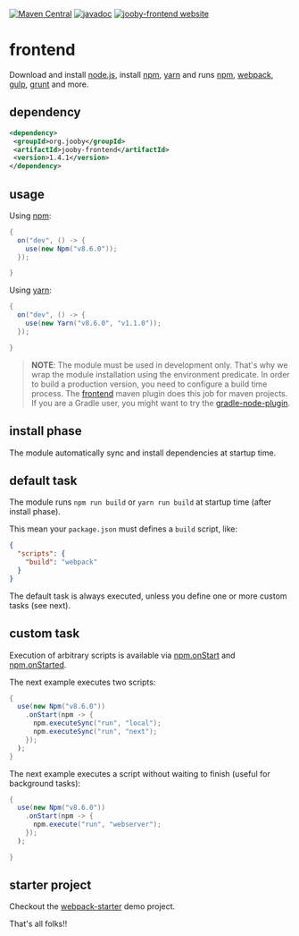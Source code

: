 [![Maven Central](https://maven-badges.herokuapp.com/maven-central/org.jooby/jooby-frontend/badge.svg)](https://maven-badges.herokuapp.com/maven-central/org.jooby/jooby-frontend)
[![javadoc](https://javadoc.io/badge/org.jooby/jooby-frontend.svg)](https://javadoc.io/doc/org.jooby/jooby-frontend/1.4.1)
[![jooby-frontend website](https://img.shields.io/badge/jooby-frontend-brightgreen.svg)](http://jooby.org/doc/frontend)
# frontend

Download and install <a href="https://nodejs.org">node.js</a>, install <a href="https://www.npmjs.com">npm</a>, <a href="https://yarnpkg.com">yarn</a> and 
runs <a href="https://www.npmjs.com">npm</a>, <a href="https://webpack.js.org">webpack</a>, <a href="https://gulpjs.com">gulp</a>, <a href="https://gruntjs.com">grunt</a> and more.

## dependency

```xml
<dependency>
 <groupId>org.jooby</groupId>
 <artifactId>jooby-frontend</artifactId>
 <version>1.4.1</version>
</dependency>
```

## usage

Using <a href="https://www.npmjs.com">npm</a>:

```java
{
  on("dev", () -> {
    use(new Npm("v8.6.0"));
  });

}
```

Using <a href="https://yarnpkg.com">yarn</a>:

```java
{
  on("dev", () -> {
    use(new Yarn("v8.6.0", "v1.1.0"));
  });

}
```

> **NOTE**: The module must be used in development only. That's why we wrap the module installation using the environment predicate. In order to build a production version, you need to configure a build time process. The <a href="https://github.com/eirslett/frontend-maven-plugin">frontend</a> maven plugin does this job for maven projects. If you are a Gradle user, you might want to try the <a href="https://github.com/srs/gradle-node-plugin">gradle-node-plugin</a>.

## install phase

The module automatically sync and install dependencies at startup time.

## default task

The module runs ```npm run build``` or ```yarn run build``` at startup time (after install phase).

This mean your ```package.json``` must defines a ```build``` script, like:

```json
{
  "scripts": {
    "build": "webpack"
  }
}
```

The default task is always executed, unless you define one or more custom tasks (see next).

## custom task

Execution of arbitrary scripts is available via [npm.onStart](/apidocs/org/jooby/frontend/Frontend.html#onStart-org.jooby.funzy.Throwing.Consumer-) and [npm.onStarted](/apidocs/org/jooby/frontend/Frontend.html#onStarted-org.jooby.funzy.Throwing.Consumer-).

The next example executes two scripts:

```java
{
  use(new Npm("v8.6.0"))
    .onStart(npm -> {
      npm.executeSync("run", "local");
      npm.executeSync("run", "next");
    });
  );
}
```

The next example executes a script without waiting to finish (useful for background tasks):

```java
{
  use(new Npm("v8.6.0"))
    .onStart(npm -> {
      npm.execute("run", "webserver");
    });
  );

}
```

## starter project

Checkout the [webpack-starter](https://github.com/jooby-project/webpack-starter) demo project.

That's all folks!!
